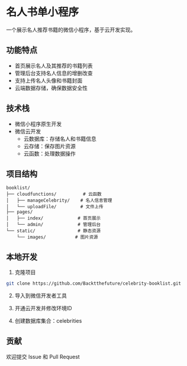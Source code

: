 # 名人书单小程序

一个展示名人推荐书籍的微信小程序，基于云开发实现。

## 功能特点

- 首页展示名人及其推荐的书籍列表
- 管理后台支持名人信息的增删改查
- 支持上传名人头像和书籍封面
- 云端数据存储，确保数据安全性

## 技术栈

- 微信小程序原生开发
- 微信云开发
  - 云数据库：存储名人和书籍信息
  - 云存储：保存图片资源
  - 云函数：处理数据操作

## 项目结构

```
booklist/
├── cloudfunctions/          # 云函数
│   ├── manageCelebrity/    # 名人信息管理
│   └── uploadFile/         # 文件上传
├── pages/
│   ├── index/             # 首页展示
│   └── admin/             # 管理后台
└── static/                # 静态资源
    └── images/           # 图片资源
```

## 本地开发

1. 克隆项目
```bash
git clone https://github.com/Backtthefuture/celebrity-booklist.git
```

2. 导入到微信开发者工具

3. 开通云开发并修改环境ID

4. 创建数据库集合：celebrities

## 贡献

欢迎提交 Issue 和 Pull Request

